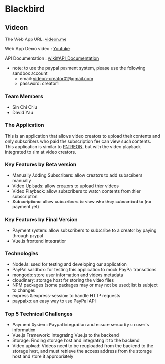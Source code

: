 
# Blackbird

## Videon
The Web App URL: [videon.me](https://videon.me)

Web App Demo video : [Youtube](https://www.youtube.com/watch?v=pfXUJ99TYr8&feature=youtu.be)

API Documentation : [wiki#API_Documentation](https://github.com/UTSCC09/blackbird/wiki#api-documentation)

- note: to use the paypal payment system, please use the following sandbox account
  - email: videon-creator01@gmail.com
  - password: creator1

### Team Members
- Sin Chi Chiu
- David Yau

### The Application
This is an application that allows video creators to upload their contents and only subscribers who paid the subscription fee can view such contents. This application is similar to [PATREON](https://www.patreon.com/), but with the video playback integrated to aim at video creators. 

### Key Features by Beta version
- Manually Adding Subscribers: allow creators to add subscribers manually
- Video Uploads: allow creators to upload thier videos
- Video Playback: allow subscribers to watch contents from thier subscription
- Subscriptions: allow subscribers to view who they subscribed to (no payment yet)

### Key Features by Final Version
- Payment system: allow subscribers to subscribe to a creator by paying through paypal
- Vue.js frontend integration

### Technologies
- NodeJs: used for testing and developing our application
- PayPal sandbox: for testing this application to mock PayPal transctions
- mongodb: store user information and videos metadata
- cloudinary: storage host for storing the video files
- NPM packages (some packages may or may not be used; list is subject to change): 
- express & express-session: to handle HTTP requests
- paypalxo: an easy way to use PayPal API

### Top 5 Technical Challenges
- Payment System: Paypal integration and ensure sercurity on user's information
- Vue.js Framework: Integrating Vue.js to the backend
- Storage: Finding storage host and integrating it to the backend
- Video upload: Videos need to be reuploaded from the backend to the storage host, and must retrieve the access address from the storage host and store it appropriately



